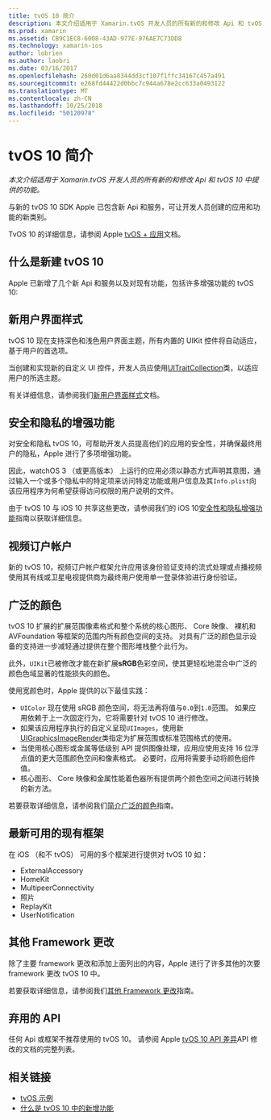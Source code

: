 ```yaml
---
title: tvOS 10 简介
description: 本文介绍适用于 Xamarin.tvOS 开发人员的所有新的和修改 Api 和 tvOS 10 中提供的功能。
ms.prod: xamarin
ms.assetid: CB9C1EC8-6008-43AD-977E-976AE7C73DD8
ms.technology: xamarin-ios
author: lobrien
ms.author: laobri
ms.date: 03/16/2017
ms.openlocfilehash: 260d01d6aa8344dd3cf107f1ffc34167c457a491
ms.sourcegitcommit: e268fd44422d0bbc7c944a678e2cc633a0493122
ms.translationtype: MT
ms.contentlocale: zh-CN
ms.lasthandoff: 10/25/2018
ms.locfileid: "50120978"
---
```

# <a name="introduction-to-tvos-10"></a>tvOS 10 简介

_本文介绍适用于 Xamarin.tvOS 开发人员的所有新的和修改 Api 和 tvOS 10 中提供的功能。_

与新的 tvOS 10 SDK Apple 已包含新 Api 和服务，可让开发人员创建的应用和功能的新类别。 

TvOS 10 的详细信息，请参阅 Apple [tvOS + 应用](https://developer.apple.com/tvos/)文档。

## <a name="whats-new-in-tvos-10"></a>什么是新建 tvOS 10

Apple 已新增了几个新 Api 和服务以及对现有功能，包括许多增强功能的 tvOS 10:

## <a name="new-user-interface-styles"></a>新用户界面样式

tvOS 10 现在支持深色和浅色用户界面主题，所有内置的 UIKit 控件将自动适应，基于用户的首选项。

当创建和实现新的自定义 UI 控件，开发人员应使用[UITraitCollection](https://developer.apple.com/reference/uikit/uitraitcollection)类，以适应用户的所选主题。

有关详细信息，请参阅我们[新用户界面样式](~/ios/tvos/platform/user-interface-styles.md)文档。

## <a name="security-and-privacy-enhancements"></a>安全和隐私的增强功能

对安全和隐私 tvOS 10，可帮助开发人员提高他们的应用的安全性，并确保最终用户的隐私，Apple 进行了多项增强功能。

因此，watchOS 3 （或更高版本） 上运行的应用必须以静态方式声明其意图，通过输入一个或多个隐私中的特定项来访问特定功能或用户信息及其`Info.plist`向该应用程序为何希望获得访问权限的用户说明的文件。

由于 tvOS 10 与 iOS 10 共享这些更改，请参阅我们的 iOS 10[安全性和隐私增强功能](~/ios/app-fundamentals/security-privacy.md)指南以获取详细信息。

## <a name="video-subscriber-account"></a>视频订户帐户

新的 tvOS 10，视频订户帐户框架允许应用该身份验证支持的流式处理或点播视频使用其有线或卫星电视提供商为最终用户使用单一登录体验进行身份验证。

<!--To find out more, please see our [Video Subscriber Account](~/ios/platform-features/introduction-to-ios10/video-subscriber-account/) guide.-->

## <a name="wide-color"></a>广泛的颜色

tvOS 10 扩展的扩展范围像素格式和整个系统的核心图形、 Core 映像、 裸机和 AVFoundation 等框架的范围内所有颜色空间的支持。 对具有广泛的颜色显示设备的支持进一步减轻通过提供在整个图形堆栈整个此行为。

此外，`UIKit`已被修改才能在新扩展**sRGB**色彩空间，使其更轻松地混合中广泛的颜色色域显著的性能损失的颜色。

使用宽颜色时，Apple 提供的以下最佳实践：

 - `UIColor` 现在使用 sRGB 颜色空间，将无法再将值与`0.0`到`1.0`范围。 如果应用依赖于上一次固定行为，它将需要针对 tvOS 10 进行修改。
 - 如果该应用程序执行的自定义呈现`UIImages`，使用新[UIGraphicsImageRender](https://developer.apple.com/reference/uikit/uigraphicsimagerenderer)类指定为扩展范围或标准范围格式的使用。
 - 当使用核心图形或金属等低级别 API 提供图像处理，应用应使用支持 16 位浮点值的更大范围颜色空间和像素格式。 必要时，应用将需要手动将颜色组件值。
 - 核心图形、 Core 映像和金属性能着色器所有提供两个颜色空间之间进行转换的新方法。

若要获取详细信息，请参阅我们[简介广泛的颜色](~/ios/platform/wide-color.md)指南。

## <a name="newly-available-existing-frameworks"></a>最新可用的现有框架

在 iOS （和不 tvOS） 可用的多个框架进行提供对 tvOS 10 如：

 - ExternalAccessory
 - HomeKit
 - MultipeerConnectivity
 - 照片
 - ReplayKit
 - UserNotification

## <a name="additional-framework-changes"></a>其他 Framework 更改

除了主要 framework 更改和添加上面列出的内容，Apple 进行了许多其他的次要 framework 更改 tvOS 10 中。

若要获取详细信息，请参阅我们[其他 Framework 更改](~/ios/tvos/platform/introduction-to-tvos10/additional-framework-changes.md)指南。

## <a name="deprecated-apis"></a>弃用的 API

任何 Api 或框架不推荐使用的 tvOS 10。 请参阅 Apple [tvOS 10 API 差异](https://developer.apple.com/library/prerelease/content/releasenotes/General/tvOS10APIDiffs/index.html)API 修改的文档的完整列表。



## <a name="related-links"></a>相关链接

- [tvOS 示例](https://developer.xamarin.com/samples/tvos/all/)
- [什么是 tvOS 10 中的新增功能](https://developer.apple.com/library/prerelease/content/releasenotes/General/WhatsNewinTVOS/Articles/tvOS10.html#//apple_ref/doc/uid/TP40017259-SW1)
